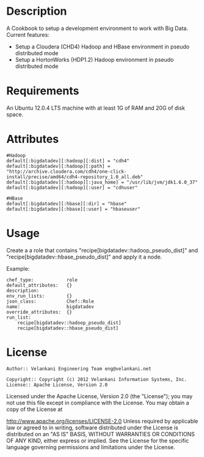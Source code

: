 Description
===========

A Cookbook to setup a development environment to work with Big Data. Current features:

* Setup a Cloudera (CHD4) Hadoop and HBase environment in pseudo distributed mode
* Setup a HortonWorks (HDP1.2) Hadoop environment in pseudo distributed mode

Requirements
============

An Ubuntu 12.0.4 LTS machine with at least 1G of RAM and 20G of disk space.

Attributes
==========

	#Hadoop
	default[:bigdatadev][:hadoop][:dist] = "cdh4"
	default[:bigdatadev][:hadoop][:path] = "http://archive.cloudera.com/cdh4/one-click-install/precise/amd64/cdh4-repository_1.0_all.deb"
	default[:bigdatadev][:hadoop][:java_home] = "/usr/lib/jvm/jdk1.6.0_37"
	default[:bigdatadev][:hadoop][:user] = "cdhuser"

	#HBase
	default[:bigdatadev][:hbase][:dir] = "hbase"
	default[:bigdatadev][:hbase][:user] = "hbaseuser"


Usage
=====

Create a a role that contains "recipe[bigdatadev::hadoop_pseudo_dist]" and "recipe[bigdatadev::hbase_pseudo_dist]" and apply it a node.

Example:

	chef_type:            role
	default_attributes:   {}
	description:          
	env_run_lists:        {}
	json_class:           Chef::Role
	name:                 bigdatadev
	override_attributes:  {}
	run_list:            
	    recipe[bigdatadev::hadoop_pseudo_dist]
	    recipe[bigdatadev::hbase_pseudo_dist]


License
========

	Author:: Velankani Engineering Team eng@velankani.net

	Copyright:: Copyright (c) 2012 Velankani Information Systems, Inc.
	License:: Apache License, Version 2.0

Licensed under the Apache License, Version 2.0 (the "License"); you may not use this file except in compliance with the License. You may obtain a copy of the License at

http://www.apache.org/licenses/LICENSE-2.0 Unless required by applicable law or agreed to in writing, software distributed under the License is distributed on an "AS IS" BASIS, WITHOUT WARRANTIES OR CONDITIONS OF ANY KIND, either express or implied. See the License for the specific language governing permissions and limitations under the License.
